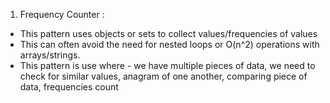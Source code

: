 1) Frequency Counter : 
- This pattern uses objects or sets to collect values/frequencies of values 
- This can often avoid the need for nested loops or O(n^2) operations with arrays/strings.
- This pattern is use where - we have multiple pieces of data, we need to check for similar values,
 anagram of one another, comparing piece of data, frequencies count


